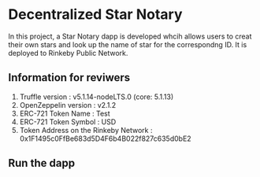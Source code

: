 # Decentralized Star Notary

In this project, a Star Notary dapp is developed whcih allows users to creat their own stars and look up the name of star for the correspondng ID. It is deployed to Rinkeby Public Network.

## Information for reviwers

1. Truffle version : v5.1.14-nodeLTS.0 (core: 5.1.13)
2. OpenZeppelin version : v2.1.2
3. ERC-721 Token Name : Test
4. ERC-721 Token Symbol : USD
5. Token Address on the Rinkeby Network : 0x1F1495c0FfBe683d5D4F6b4B022f827c635d0bE2

## Run the dapp
